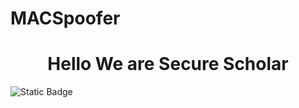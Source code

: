 # MACSpoofer
<h1 align="center"> Hello We are Secure Scholar </h1>
<img alt="Static Badge" src="https://img.shields.io/badge/Abhinav-Hello-Blue"></img>
